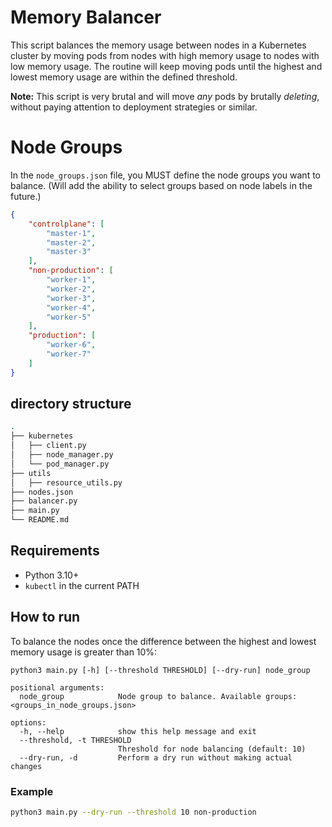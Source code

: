 # Memory Balancer

This script balances the memory usage between nodes in a Kubernetes cluster by moving pods from nodes with high memory usage to nodes with low memory usage.
The routine will keep moving pods until the highest and lowest memory usage are within the defined threshold.

**Note:** This script is very brutal and will move *any* pods by brutally *deleting*, without paying attention to deployment strategies or similar.


# Node Groups

In the `node_groups.json` file, you MUST define the node groups you want to balance.
(Will add the ability to select groups based on node labels in the future.)

```json
{
    "controlplane": [
        "master-1",
        "master-2",
        "master-3"
    ],
    "non-production": [
        "worker-1",
        "worker-2",
        "worker-3",
        "worker-4",
        "worker-5"
    ],
    "production": [
        "worker-6",
        "worker-7"
    ]
}
```

## directory structure

```bash
.
├── kubernetes
│   ├── client.py
│   ├── node_manager.py
│   └── pod_manager.py
├── utils
│   ├── resource_utils.py
├── nodes.json
├── balancer.py
├── main.py
└── README.md
```

## Requirements

- Python 3.10+
- `kubectl` in the current PATH


## How to run

To balance the nodes once the difference between the highest and lowest memory usage is greater than 10%:

```
python3 main.py [-h] [--threshold THRESHOLD] [--dry-run] node_group

positional arguments:
  node_group            Node group to balance. Available groups: <groups_in_node_groups.json>

options:
  -h, --help            show this help message and exit
  --threshold, -t THRESHOLD
                        Threshold for node balancing (default: 10)
  --dry-run, -d         Perform a dry run without making actual changes
```

### Example

```bash
python3 main.py --dry-run --threshold 10 non-production
```
